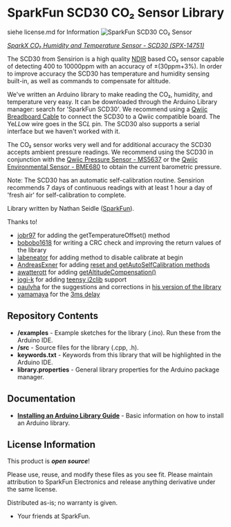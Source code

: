 SparkFun SCD30 CO₂ Sensor Library
===========================================================
siehe license.md for Information
![SparkFun SCD30 CO₂ Sensor](https://cdn.sparkfun.com//assets/parts/1/2/9/8/4/SparkFun_Sensirion_SCD30.jpg)

[*SparkX CO₂ Humidity and Temperature Sensor - SCD30 (SPX-14751)*](https://www.sparkfun.com/products/14751)

The SCD30 from Sensirion is a high quality [NDIR](https://en.wikipedia.org/wiki/Nondispersive_infrared_sensor) based CO₂ sensor capable of detecting 400 to 10000ppm with an accuracy of ±(30ppm+3%). In order to improve accuracy the SCD30 has temperature and humidity sensing built-in, as well as commands to compensate for altitude.

We've written an Arduino library to make reading the CO₂, humidity, and temperature very easy. It can be downloaded through the Arduino Library manager: search for 'SparkFun SCD30'. We recommend using a [Qwiic Breadboard Cable](https://www.sparkfun.com/products/14425) to connect the SCD30 to a Qwiic compatible board. The Ye*LL*ow wire goes in the SC*L* pin. The SCD30 also supports a serial interface but we haven't worked with it.

The CO₂ sensor works very well and for additional accuracy the SCD30 accepts ambient pressure readings. We recommend using the SCD30 in conjunction with the [Qwiic Pressure Sensor - MS5637](https://www.sparkfun.com/products/14688) or the [Qwiic Environmental Sensor - BME680](https://www.sparkfun.com/products/14570) to obtain the current barometric pressure.

Note: The SCD30 has an automatic self-calibration routine. Sensirion recommends 7 days of continuous readings with at least 1 hour a day of 'fresh air' for self-calibration to complete.

Library written by Nathan Seidle ([SparkFun](http://www.sparkfun.com)).

Thanks to!

* [jobr97](https://github.com/jobr97) for adding the getTemperatureOffset() method
* [bobobo1618](https://github.com/bobobo1618) for writing a CRC check and improving the return values of the library
* [labeneator](https://github.com/labeneator) for adding method to disable calibrate at begin
* [AndreasExner](https://github.com/AndreasExner) for adding [reset and getAutoSelfCalibration methods](https://github.com/sparkfun/SparkFun_SCD30_Arduino_Library/pull/17)
* [awatterott](https://github.com/awatterott) for adding [getAltitudeCompensation()](https://github.com/sparkfun/SparkFun_SCD30_Arduino_Library/pull/18)
* [jogi-k](https://github.com/jogi-k) for adding [teensy i2clib](https://github.com/sparkfun/SparkFun_SCD30_Arduino_Library/pull/19) support
* [paulvha](https://github.com/paulvha) for the suggestions and corrections in [his version of the library](https://github.com/paulvha/scd30)
* [yamamaya](https://github.com/yamamaya) for the [3ms delay](https://github.com/sparkfun/SparkFun_SCD30_Arduino_Library/pull/24)

Repository Contents
-------------------

* **/examples** - Example sketches for the library (.ino). Run these from the Arduino IDE.
* **/src** - Source files for the library (.cpp, .h).
* **keywords.txt** - Keywords from this library that will be highlighted in the Arduino IDE.
* **library.properties** - General library properties for the Arduino package manager.

Documentation
--------------

* **[Installing an Arduino Library Guide](https://learn.sparkfun.com/tutorials/installing-an-arduino-library)** - Basic information on how to install an Arduino library.

License Information
-------------------

This product is _**open source**_!

Please use, reuse, and modify these files as you see fit. Please maintain attribution to SparkFun Electronics and release anything derivative under the same license.

Distributed as-is; no warranty is given.

- Your friends at SparkFun.
